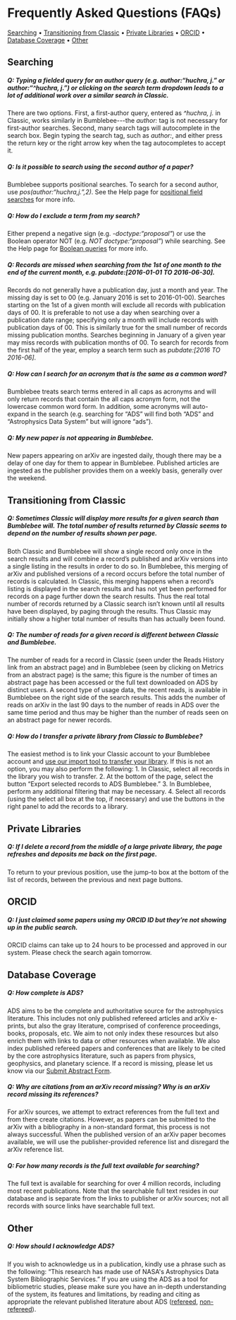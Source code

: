 # Frequently Asked Questions (FAQs)

[Searching](#searching) • 
[Transitioning from Classic](#transitioning-from-classic) • 
[Private Libraries](#private-libraries) • 
[ORCID](#orcid) •
[Database Coverage](#database-coverage) •
[Other](#other) 

## Searching

##### Q: Typing a fielded query for an author query (e.g. author:“huchra, j.” or author:“^huchra, j.”) or clicking on the search term dropdown leads to a lot of additional work over a similar search in Classic.
There are two options. First, a first-author query, entered as *^huchra, j.* in Classic, works similarly in Bumblebee---the *author:* tag is not necessary for first-author searches. Second, many search tags will autocomplete in the search box. Begin typing the search tag, such as *author:*, and either press the return key or the right arrow key when the tag autocompletes to accept it. 

##### Q: Is it possible to search using the second author of a paper?
Bumblebee supports positional searches. To search for a second author, use *pos(author:&ldquo;huchra,j.”,2)*. See the Help page for [positional field searches](../search/positional) for more info.

##### Q: How do I exclude a term from my search?
Either prepend a negative sign (e.g. *-doctype:&ldquo;proposal"*) or use the Boolean operator NOT (e.g. *NOT doctype:&ldquo;proposal”*) while searching. See the Help page for [Boolean queries](../search/search-syntax#combining-search-terms-to-make-a-compound-query) for more info.

##### Q: Records are missed when searching from the 1st of one month to the end of the current month, e.g. pubdate:[2016-01-01 TO 2016-06-30].
Records do not generally have a publication day, just a month and year. The missing day is set to 00 (e.g. January 2016 is set to 2016-01-00). Searches starting on the 1st of a given month will exclude all records with publication days of 00. It is preferable to not use a day when searching over a publication date range; specifying only a month will include records with publication days of 00. This is similarly true for the small number of records missing publication months. Searches beginning in January of a given year may miss records with publication months of 00. To search for records from the first half of the year, employ a search term such as *pubdate:[2016 TO 2016-06]*.

##### Q: How can I search for an acronym that is the same as a common word?
Bumblebee treats search terms entered in all caps as acronyms and will only return records that contain the all caps acronym form, not the lowercase common word form. In addition, some acronyms will auto-expand in the search (e.g. searching for “ADS” will find both “ADS” and “Astrophysics Data System” but will ignore “ads”).

##### Q: My new paper is not appearing in Bumblebee.
New papers appearing on arXiv are ingested daily, though there may be a delay of one day for them to appear in Bumblebee. Published articles are ingested as the publisher provides them on a weekly basis, generally over the weekend.

## Transitioning from Classic
##### Q: Sometimes Classic will display more results for a given search than Bumblebee will. The total number of results returned by Classic seems to depend on the number of results shown per page.
Both Classic and Bumblebee will show a single record only once in the search results and will combine a record’s published and arXiv versions into a single listing in the results in order to do so. In Bumblebee, this merging of arXiv and published versions of a record occurs before the total number of records is calculated. In Classic, this merging happens when a record’s listing is displayed in the search results and has not yet been performed for records on a page further down the search results. Thus the real total number of records returned by a Classic search isn’t known until all results have been displayed, by paging through the results. Thus Classic may initially show a higher total number of results than has actually been found.

##### Q: The number of reads for a given record is different between Classic and Bumblebee.
The number of reads for a record in Classic (seen under the Reads History link from an abstract page) and in Bumblebee (seen by clicking on Metrics from an abstract page) is the same; this figure is the number of times an abstract page has been accessed or the full text downloaded on ADS by distinct users. A second type of usage data, the recent reads, is available in Bumblebee on the right side of the search results. This adds the number of reads on arXiv in the last 90 days to the number of reads in ADS over the same time period and thus may be higher than the number of reads seen on an abstract page for newer records.

##### Q: How do I transfer a private library from Classic to Bumblebee?
The easiest method is to link your Classic account to your Bumblebee account and [use our import tool to transfer your library](../libraries/legacy-importing#importing-libraries). If this is not an option, you may also perform the following: 1. In Classic, select all records in the library you wish to transfer. 2. At the bottom of the page, select the button “Export selected records to ADS Bumblebee.” 3. In Bumblebee, perform any additional filtering that may be necessary. 4. Select all records (using the select all box at the top, if necessary) and use the buttons in the right panel to add the records to a library.

## Private Libraries
##### Q: If I delete a record from the middle of a large private library, the page refreshes and deposits me back on the first page.
To return to your previous position, use the jump-to box at the bottom of the list of records, between the previous and next page buttons.

## ORCID
##### Q: I just claimed some papers using my ORCID ID but they’re not showing up in the public search.
ORCID claims can take up to 24 hours to be processed and approved in our system. Please check the search again tomorrow.

## Database Coverage
##### Q: How complete is ADS?
ADS aims to be the complete and authoritative source for the astrophysics literature. This includes not only published refereed articles and arXiv e-prints, but also the gray literature, comprised of conference proceedings, books, proposals, etc. We aim to not only index these resources but also enrich them with links to data or other resources when available. We also index published refereed papers and conferences that are likely to be cited by the core astrophysics literature, such as papers from physics, geophysics, and planetary science. If a record is missing, please let us know via our [Submit Abstract Form](http://adsabs.harvard.edu/adsfeedback/submit_abstract.html).

##### Q: Why are citations from an arXiv record missing? Why is an arXiv record missing its references?
For arXiv sources, we attempt to extract references from the full text and from there create citations. However, as papers can be submitted to the arXiv with a bibliography in a non-standard format, this process is not always successful. When the published version of an arXiv paper becomes available, we will use the publisher-provided reference list and disregard the arXiv reference list.

##### Q: For how many records is the full text available for searching?
The full text is available for searching for over 4 million records, including most recent publications. Note that the searchable full text resides in our database and is separate from the links to publisher or arXiv sources; not all records with source links have searchable full text.

## Other
##### Q: How should I acknowledge ADS?
If you wish to acknowledge us in a publication, kindly use a phrase such as the following: “This research has made use of NASA's Astrophysics Data System Bibliographic Services.” If you are using the ADS as a tool for bibliometric studies, please make sure you have an in-depth understanding of the system, its features and limitations, by reading and citing as appropriate the relevant published literature about ADS ([refereed](http://adsabs.harvard.edu/cgi-bin/abs_connect?library&libname=ADS+Refereed+Papers&libid=4469d7b0ae), [non-refereed](http://adsabs.harvard.edu/cgi-bin/abs_connect?library&libname=ADS+Non-Refereed+Papers&libid=4469d7b0ae)).
